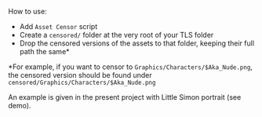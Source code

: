 How to use:
- Add `Asset Censor` script
- Create a `censored/` folder at the very root of your TLS folder
- Drop the censored versions of the assets to that folder, keeping their full path the same*

*For example, if you want to censor to `Graphics/Characters/$Aka_Nude.png`, the censored version should be found under `censored/Graphics/Characters/$Aka_Nude.png`

An example is given in the present project with Little Simon portrait (see demo).
